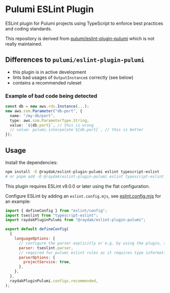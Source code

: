 # Pulumi ESLint Plugin

ESLint plugin for Pulumi projects using TypeScript to enforce best practices and coding standards.

This repository is derived from [pulumi/eslint-plugin-pulumi](https://github.com/pulumi/eslint-plugin-pulumi) which is not really maintained.

## Differences to `pulumi/eslint-plugin-pulumi`

- this plugin is in active development
- lints bad usages of `OutputInstance`s correctly (see below)
- contains a recommended ruleset

### Example of bad code being detected

```ts
const db = new aws.rds.Instance(...);
new aws.ssm.Parameter("db-port", {
  name: "/my-db/port",
  type: aws.ssm.ParameterType.String,
  value: `${db.port}`, // this is wrong
  // value: pulumi.interpolate`${db.port}`, // this is better
});
```

## Usage

Install the dependencies:

```sh
npm install -D @raydak/eslint-plugin-pulumi eslint typescript-eslint
# or pnpm add -D @raydak/eslint-plugin-pulumi eslint typescript-eslint
```

This plugin requires ESLint v9.0.0 or later using the flat configuration.

Configure ESLint by adding an `eslint.config.mjs`, see [eslint.config.mjs](./test-playground/eslint.config.mjs) for an example:

```js
import { defineConfig } from "eslint/config";
import tseslint from "typescript-eslint";
import raydakPluginPulumi from "@raydak/eslint-plugin-pulumi";

export default defineConfig(
  {
    languageOptions: {
      // configure the parser explicitly or e.g. by using the plugin, see below
      parser: tseslint.parser,
      // required for pulumi eslint rules as it requires type information
      parserOptions: {
        projectService: true,
      },
    },
  },
  raydakPluginPulumi.configs.recommended,
);
```

